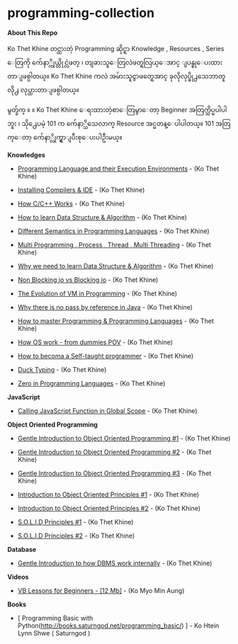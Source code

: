 # programming-collection
**About This Repo**

Ko Thet Khine တင္ထားတဲ့ Programming ဆိုင္ရာ Knowledge , Resources , Series ေတြကို က်ေနာ္ကိုယ္တိုင္လဲဖတ္ ၊ တျခားသူေတြလဲဖတ္ရလြယ္ေအာင္ ျပန္စုေပးထားတာျဖစ္ပါတယ္။ Ko Thet Khine ကလဲ အမ်ားသူငွာဖတ္ရေအာင္ ခုလိုလုပ္ဖို႕သေဘာတူလို႕ လုပ္ထားတာျဖစ္ပါတယ္။ 

မွတ္ခ်က္ ။	။ Ko Thet Khine ေရးထားတဲ့စာေတြမွာေတာ့ Beginner အတြက္သိပ္မပါပါဘူး ၊ သို႕ေပမဲ့ 101 က က်ေနာ္သိသေလာက္ Resource အင္မတန္ေပါပါတယ္။ 101 အတြက္ေတာ့ က်ေနာ္လိုက္ရွာျပီးစုေပးပါဦးမယ္။


**Knowledges** 

 - [Programming Language and their Execution Environments](https://github.com/LunaM00n/programming-collection/blob/master/Knowledges/knowledge1.md) - (Ko Thet Khine)

 - [Installing Compilers & IDE](https://github.com/LunaM00n/programming-collection/blob/master/Knowledges/knowledge2.md) - (Ko Thet Khine)


 - [How C/C++ Works](https://github.com/LunaM00n/programming-collection/blob/master/Knowledges/knowledge3.md) - (Ko Thet Khine)

 - [How to learn Data Structure & Algorithm](https://github.com/LunaM00n/programming-collection/blob/master/Knowledges/knowledge4.md) - (Ko Thet Khine)
 
 - [Different Semantics in Programming Languages](https://github.com/LunaM00n/programming-collection/blob/master/Knowledges/knowledge5.md) - (Ko Thet Khine)
 
 - [Multi Programming , Process , Thread , Multi Threading](https://github.com/LunaM00n/programming-collection/blob/master/Knowledges/knowledge6.md) - (Ko Thet Khine)
 
 - [Why we need to learn Data Structure & Algorithm](https://github.com/LunaM00n/programming-collection/blob/master/Knowledges/knowledge7.md) - (Ko Thet Khine)
 
 - [Non Blocking io vs Blocking io](https://github.com/LunaM00n/programming-collection/blob/master/Knowledges/knowledge8.md) - (Ko Thet Khine)
 
 - [The Evolution of VM in Programming](https://github.com/LunaM00n/programming-collection/blob/master/Knowledges/knowledge9.md) - (Ko Thet Khine)
 
 - [Why there is no pass by reference in Java](https://github.com/LunaM00n/programming-collection/blob/master/Knowledges/knowledge10.md) - (Ko Thet Khine)
 
 - [How to master Programming & Programming Languages](https://github.com/LunaM00n/programming-collection/blob/master/Knowledges/knowledge11.md) - (Ko Thet Khine)
 
  - [How OS work - from dummies POV](https://github.com/LunaM00n/programming-collection/blob/master/Knowledges/knowledge12.md) - (Ko Thet Khine)
  
  - [How to becoma a Self-taught programmer](https://github.com/LunaM00n/programming-collection/blob/master/Knowledges/knowledge13.md) - (Ko Thet Khine)
  
  - [Duck Typing](https://github.com/LunaM00n/programming-collection/blob/master/Knowledges/knowledge14.md) - (Ko Thet Khine)
  
  - [Zero in Programming Languages](https://github.com/LunaM00n/programming-collection/blob/master/Knowledges/knowledge15.md) - (Ko Thet Khine)


**JavaScript**
 - [Calling JavaScript Function in Global Scope](https://github.com/LunaM00n/programming-collection/blob/master/JavaScript/JS1.md) - (Ko Thet Khine)
 

**Object Oriented Programming**

 - [Gentle Introduction to Object Oriented Programming #1](https://github.com/LunaM00n/programming-collection/blob/master/OOP/gioop1.md) - (Ko Thet Khine)

 - [Gentle Introduction to Object Oriented Programming #2](https://github.com/LunaM00n/programming-collection/blob/master/OOP/gioop2.md) - (Ko Thet Khine)

 - [Gentle Introduction to Object Oriented Programming #3](https://github.com/LunaM00n/programming-collection/blob/master/OOP/gioop3.md) - (Ko Thet Khine)

 - [Introduction to Object Oriented Principles #1](https://github.com/LunaM00n/programming-collection/blob/master/OOP/ioop1.md) - (Ko Thet Khine)
  
 - [Introduction to Object Oriented Principles #2](https://github.com/LunaM00n/programming-collection/blob/master/OOP/ioop2.md) - (Ko Thet Khine)
 
 - [S.O.L.I.D Principles #1](https://github.com/LunaM00n/programming-collection/blob/master/OOP/solid1.md) - (Ko Thet Khine)
 
 - [S.O.L.I.D Principles #2](https://github.com/LunaM00n/programming-collection/blob/master/OOP/solid2.md) - (Ko Thet Khine)
 
 **Database**

 - [Gentle Introduction to how DBMS work internally](https://github.com/LunaM00n/programming-collection/blob/master/Database/db1.md) - (Ko Thet Khine)
 
 **Videos**
 - [VB Lessons for Beginners - [12 Mb]](https://my.pcloud.com/publink/show?code=YJJctalK) - (Ko Myo Min Aung)

**Books**

 - [ Programming Basic with Python(http://books.saturngod.net/programming_basic/) ] - Ko Htein Lynn Shwe ( Saturngod )


